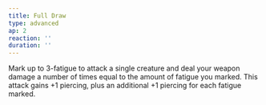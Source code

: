 ```yaml
---
title: Full Draw
type: advanced
ap: 2
reaction: ''
duration: ''
---
```

Mark up to 3-fatigue to attack a single creature and deal your weapon damage a number of times equal to the amount of fatigue you marked. This attack gains +1 piercing, plus an additional +1 piercing for each fatigue marked.
